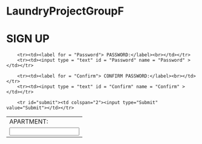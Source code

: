 # LaundryProjectGroupF
<!DOCTYPE html>
<link rel = "stylesheet" href = "style.css">
<html>
<head>
	<h1> SIGN UP </h1>
</head>
<body>
	<form action= "laundry.php" method= "POST">
	<table>
		<tr><td><label for = "Apartment"> APARTMENT:</label><br></td></tr>
		<tr><td><input type = "text" id = "Apartment" name = "Apartment" ></td></tr>

		<tr><td><label for = "Password"> PASSWORD:</label><br></td></tr>
		<tr><td><input type = "text" id = "Password" name = "Password" ></td></tr> 

		<tr><td><label for = "Confirm"> CONFIRM PASSWORD:</label><br></td></tr>
		<tr><td><input type = "text" id = "Confirm" name = "Confirm" ></td></tr> 
		
		<tr id="submit"><td colspan="2"><input type="Submit" value="Submit"></td></tr>
</table>		
</form>		
<body>
</html>
